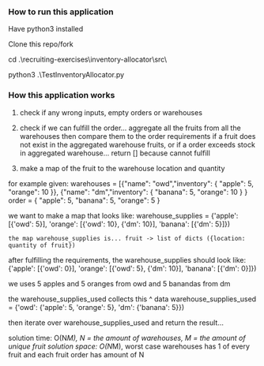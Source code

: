 ### How to run this application

Have python3 installed

Clone this repo/fork

cd .\recruiting-exercises\inventory-allocator\src\

python3 .\TestInventoryAllocator.py

### How this application works

1) check if any wrong inputs, empty orders or warehouses

2) check if we can fulfill the order... aggregate all the fruits from all the warehouses then compare them to the order requirements
   if a fruit does not exist in the aggregated warehouse fruits, or if a order exceeds stock in aggregated warehouse... return [] because cannot fulfill

3) make a map of the fruit to the warehouse location and quantity

for example given:
            warehouses = [{"name": "owd","inventory": { "apple": 5, "orange": 10 }}, {"name": "dm","inventory": { "banana": 5, "orange": 10 } }
            order = { "apple": 5, "banana": 5, "orange": 5 }

we want to make a map that looks like:
    warehouse_supplies = {'apple': [{'owd': 5}], 'orange': [{'owd': 10}, {'dm': 10}], 'banana': [{'dm': 5}]})

    the map warehouse_supplies is... fruit -> list of dicts ({location: quantity of fruit})

after fulfilling the requirements, the warehouse_supplies should look like:
    {'apple': [{'owd': 0}], 'orange': [{'owd': 5}, {'dm': 10}], 'banana': [{'dm': 0}]})

we uses 5 apples and 5 oranges from owd
and 5 banandas from dm

the warehouse_supplies_used collects this ^ data
    warehouse_supplies_used = {'owd': {'apple': 5, 'orange': 5}, 'dm': {'banana': 5}})

then iterate over warehouse_supplies_used and return the result...

solution time: O(N*M), N = the amount of warehouses, M = the amount of unique fruit
solution space: O(N*M), worst case warehouses has 1 of every fruit and each fruit order has amount of N




